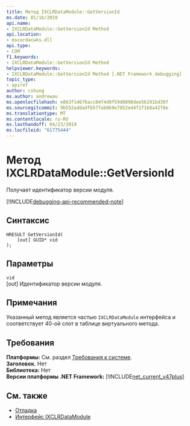 ```yaml
---
title: Метод IXCLRDataModule::GetVersionId
ms.date: 01/16/2019
api.name:
- IXCLRDataModule::GetVersionId Method
api.location:
- mscordacwks.dll
api.type:
- COM
f1.keywords:
- IXCLRDataModule::GetVersionId Method
helpviewer.keywords:
- IXCLRDataModule::GetVersionId Method [.NET Framework debugging]
topic_type:
- apiref
author: cshung
ms.author: andrewau
ms.openlocfilehash: e863f14676acc84f4d9f59d0898dee5b291bd30f
ms.sourcegitcommit: 9b552addadfb57fab0b9e7852ed4f1f1b8a42f8e
ms.translationtype: MT
ms.contentlocale: ru-RU
ms.lasthandoff: 04/23/2019
ms.locfileid: "61775444"
---
```

# <a name="ixclrdatamodulegetversionid-method"></a>Метод IXCLRDataModule::GetVersionId

Получает идентификатор версии модуля.

[!INCLUDE[debugging-api-recommended-note](../../../../includes/debugging-api-recommended-note.md)]

## <a name="syntax"></a>Синтаксис

```
HRESULT GetVersionId(
    [out] GUID* vid
);
```

## <a name="parameters"></a>Параметры

`vid`\
[out] Идентификатор версии модуля.

## <a name="remarks"></a>Примечания

Указанный метод является частью `IXCLRDataModule` интерфейса и соответствует 40-ой слот в таблице виртуального метода.

## <a name="requirements"></a>Требования

**Платформы:** См. раздел [Требования к системе](../../../../docs/framework/get-started/system-requirements.md).  
**Заголовок.** Нет  
**Библиотека:** Нет  
**Версии платформы .NET Framework:** [!INCLUDE[net_current_v47plus](../../../../includes/net-current-v47plus.md)]  

## <a name="see-also"></a>См. также

- [Отладка](index.md)
- [Интерфейс IXCLRDataModule](ixclrdatamodule-interface.md)